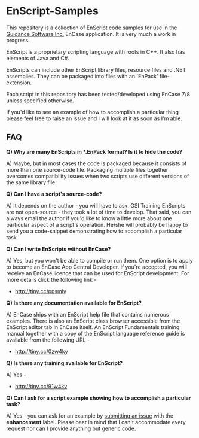 # EnScript-Samples
This repository is a collection of EnScript code samples for use in the [Guidance Software Inc.](http://www.guidancesoftware.com) EnCase application. It is very much a work in progress.

EnScript is a proprietary scripting language with roots in C++. It also has elements of Java and C#.

EnScripts can include other EnScript library files, resource files and .NET assemblies. They can be packaged into files with an 'EnPack' file-extension.

Each script in this repository has been tested/developed using EnCase 7/8 unless specified otherwise.

If you'd like to see an example of how to accomplish a particular thing please feel free to raise an issue and I will look at it as soon as I'm able.

## FAQ
__Q) Why are many EnScripts in *.EnPack format? Is it to hide the code?__

A) Maybe, but in most cases the code is packaged because it consists of more than one source-code file. Packaging multiple files together overcomes compatibility issues when two scripts use different versions of the same library file.

__Q) Can I have a script's source-code?__

A) It depends on the author - you will have to ask. GSI Training EnScripts are not open-source - they took a lot of time to develop. That said, you can always email the author if you'd like to know a little more about one particular aspect of a script's operation. He/she will probably be happy to send you a code-snippet demonstrating how to accomplish a particular task.

__Q) Can I write EnScripts without EnCase?__

A) Yes, but you won't be able to compile or run them. One option is to apply to become an EnCase App Central Developer. If you're accepted, you will receive an EnCase licence that can be used for EnScript development. For more details click the following link -

* http://tiny.cc/ppsmly

__Q) Is there any documentation available for EnScript?__

A) EnCase ships with an EnScript help file that contains numerous examples. There is also an EnScript class browser accessible from the EnScript editor tab in EnCase itself. An EnScript Fundamentals training manual together with a copy of the EnScript language reference guide is available from the following URL -

* http://tiny.cc/0zw4ky

__Q) Is there any training available for EnScript?__

A) Yes - 

* http://tiny.cc/91w4ky

__Q) Can I ask for a script example showing how to accomplish a particular task?__

A) Yes - you can ask for an example by [submitting an issue](https://github.com/sdckey/EnScript-Samples/issues) with the **enhancement** label. Please bear in mind that I can't accommodate every request nor can I provide anything but generic code.
